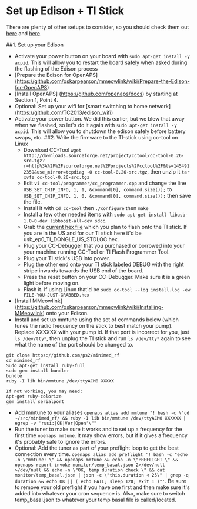 
# Set up Edison + TI Stick
There are plenty of other setups to consider, so you should check them out [here](https://github.com/oskarpearson/mmeowlink/wiki) and [here](https://github.com/openaps/docs).

##1. Set up your Edison
  * Activate your power button on your board with ```sudo apt-get install -y acpid```. This will allow you to restart the board safely when asked during the flashing of the Edison process
  * [Prepare the Edison for OpenAPS] (https://github.com/oskarpearson/mmeowlink/wiki/Prepare-the-Edison-for-OpenAPS)
  * [Install OpenAPS] (https://github.com/openaps/docs) by starting at Section 1, Point 4. 
  * Optional: Set up your wifi for [smart switching to home network] (https://github.com/TC2013/edison_wifi)
  * Activate your power button. We did this earlier, but we blew that away when we flashed, so let's do it again with  ```sudo apt-get install -y acpid```. This will allow you to shutdown the edison safely before battery swaps, etc.
##2. Write the firmware to the TI-stick using cc-tool on Linux
    * Download CC-Tool ```wget http://downloads.sourceforge.net/project/cctool/cc-tool-0.26-src.tgz?r=http%3A%2F%2Fsourceforge.net%2Fprojects%2Fcctool%2F&ts=1454912359&use_mirror=tcpdiag -O cc-tool-0.26-src.tgz```, then unzip it ```tar xvfz cc-tool-0.26-src.tgz```
    * Edit ```vi cc-tool/programmer/cc_programmer.cpp``` and change the line ```USB_SET_CHIP_INFO, 1, 1, &command[0], command.size());``` to ```USB_SET_CHIP_INFO, 1, 0, &command[0], command.size());``` then save the file.
    * Install it with ```cd cc-tool``` then ```./configure``` then  ```make```
    * Install a few other needed items with ```sudo apt-get install libusb-1.0-0-dev libboost-all-dev sdcc```. 
    * Grab the [current hex file](https://github.com/ps2/subg_rfspy/releases) which you plan to flash onto the TI stick. If you are in the US and for our TI stick here it'd be usb_ep0_TI_DONGLE_US_STDLOC.hex.
    * Plug your CC-Debugger that you purchased or borrowed into your your machine running CC-Tool or TI Flash Programmer Tool.
    * Plug your TI stick's USB into power.
    * Plug the other end onto your TI stick labeled DEBUG with the right stripe inwards towards the USB end of the board.
    * Press the reset button on your CC-Debugger. Make sure it is a green light before moving on.
    * Flash it. If using Linux that'd be ```sudo cc-tool --log install.log -ew FILE-YOU-JUST-GRABBED.hex```
  * [Install MMeowlink] (https://github.com/oskarpearson/mmeowlink/wiki/Installing-MMeowlink) onto your Edison.
  * Install and set up mmtune using the set of commands below (which tunes the radio frequency on the stick to best match your pump). Replace XXXXXX with your pump id. If that port is incorrect for you, just `ls /dev/tty*`, then unplug the TI stick and run `ls /dev/tty*` again to see what the name of the port should be changed to.
```
git clone https://github.com/ps2/minimed_rf
cd minimed_rf
Sudo apt-get install ruby-full
sudo gem install bundler
bundle
ruby -I lib bin/mmtune /dev/ttyACM0 XXXXX

If not working, you may need:
Apt-get ruby-colorize
gem install serialport
```
  * Add mmtune to your aliases ```openaps alias add mmtune "! bash -c \"cd ~/src/minimed_rf/ && ruby -I lib bin/mmtune /dev/ttyACM0 XXXXXX | egrep -v 'rssi:|OK|Ver|Open'\""```
  * Run the tuner to make sure it works and to set up a frequency for the first time ```openaps mmtune```. It may show errors, but if it gives a frequency it's probably safe to ignore the errors.
  * Optional: Add the tuner as part of your preflight loop to get the best connection every time. ```openaps alias add preflight '! bash -c "echo -n \"mmtune: \" && openaps mmtune && echo -n \"PREFLIGHT \" && openaps report invoke monitor/temp_basal.json 2>/dev/null >/dev/null && echo -n \"OK, temp duration check \" && cat monitor/temp_basal.json | json -c \"this.duration < 25\" | grep -q duration && echo OK || ( echo FAIL; sleep 120; exit 1 )"'```. Be sure to remove your old preflight if you have one first and then make sure it's added into whatever your cron sequence is. Also, make sure to switch temp_basal.json to whatever your temp basal file is called/located.
